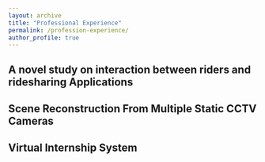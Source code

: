 ```yaml
---
layout: archive
title: "Professional Experience"
permalink: /profession-experience/
author_profile: true
---
```


## A novel study on interaction between riders and ridesharing Applications


## Scene Reconstruction From Multiple Static CCTV Cameras

## Virtual Internship System